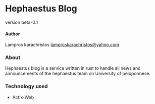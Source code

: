 # Hephaestus Blog
version beta-0.1

#### Author
Lampros karachristos <lamproskarachristos@yahoo.com>

### About

Hephaestus blog is a service written in rust to handle all news and announcements of the
hephaestus team on University of peloponnese. 

### Technology used
- Actix-Web
